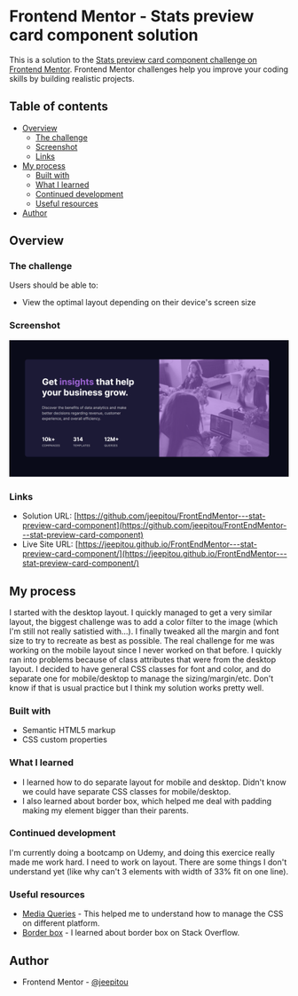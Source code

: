 # Frontend Mentor - Stats preview card component solution

This is a solution to the [Stats preview card component challenge on Frontend Mentor](https://www.frontendmentor.io/challenges/stats-preview-card-component-8JqbgoU62). Frontend Mentor challenges help you improve your coding skills by building realistic projects.

## Table of contents

- [Overview](#overview)
  - [The challenge](#the-challenge)
  - [Screenshot](#screenshot)
  - [Links](#links)
- [My process](#my-process)
  - [Built with](#built-with)
  - [What I learned](#what-i-learned)
  - [Continued development](#continued-development)
  - [Useful resources](#useful-resources)
- [Author](#author)


## Overview

### The challenge

Users should be able to:

- View the optimal layout depending on their device's screen size

### Screenshot

![](/images/printscreen.png?raw=true)

### Links

- Solution URL: [https://github.com/jeepitou/FrontEndMentor---stat-preview-card-component](https://github.com/jeepitou/FrontEndMentor---stat-preview-card-component)
- Live Site URL: [https://jeepitou.github.io/FrontEndMentor---stat-preview-card-component/](https://jeepitou.github.io/FrontEndMentor---stat-preview-card-component/)

## My process
I started with the desktop layout. I quickly managed to get a very similar layout, the biggest challenge was to add a color filter to the image (which I'm still not really satistied with...). I finally tweaked all the margin and font size to try to recreate as best as possible.
The real challenge for me was working on the mobile layout since I never worked on that before. I quickly ran into problems because of class attributes that were from the desktop layout.
I decided to have general CSS classes for font and color, and do separate one for mobile/desktop to manage the sizing/margin/etc. Don't know if that is usual practice but I think my solution works pretty well.
### Built with

- Semantic HTML5 markup
- CSS custom properties

### What I learned

- I learned how to do separate layout for mobile and desktop. Didn't know we could have separate CSS classes for mobile/desktop.
- I also learned about border box, which helped me deal with padding making my element bigger than their parents.

### Continued development

I'm currently doing a bootcamp on Udemy, and doing this exercice really made me work hard. I need to work on layout. There are some things I don't understand yet (like why can't 3 elements with width of 33% fit on one line).

### Useful resources

- [Media Queries](https://www.w3schools.com/css/css_rwd_mediaqueries.asp) - This helped me to understand how to manage the CSS on different platform.
- [Border box](https://stackoverflow.com/questions/5175268/keep-padding-from-making-the-element-bigger) - I learned about border box on Stack Overflow.

## Author

- Frontend Mentor - [@jeepitou](https://www.frontendmentor.io/profile/jeepitou)
